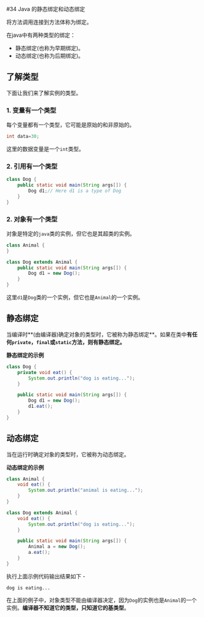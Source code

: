 #34 Java 的静态绑定和动态绑定



将方法调用连接到方法体称为绑定。

在java中有两种类型的绑定：

- 静态绑定(也称为早期绑定)。
- 动态绑定(也称为后期绑定)。

## 了解类型

下面让我们来了解实例的类型。

### 1. 变量有一个类型

每个变量都有一个类型，它可能是原始的和非原始的。

```  Java
int data=30;
```

这里的数据变量是一个`int`类型。

### 2. 引用有一个类型

```  Java
class Dog {
    public static void main(String args[]) {
        Dog d1;// Here d1 is a type of Dog
    }
}
```

### 2. 对象有一个类型

对象是特定的`java`类的实例，但它也是其超类的实例。

```  Java
class Animal {
}

class Dog extends Animal {
    public static void main(String args[]) {
        Dog d1 = new Dog();
    }
}
```

这里`d1`是`Dog`类的一个实例，但它也是`Animal`的一个实例。

## 静态绑定

当编译时**(由编译器)确定对象的类型时，它被称为静态绑定**。如果在类中**有任何`private`，`final`或`static`方法，则有静态绑定。**

**静态绑定的示例**

```  Java
class Dog {
    private void eat() {
        System.out.println("dog is eating...");
    }

    public static void main(String args[]) {
        Dog d1 = new Dog();
        d1.eat();
    }
}
```

## 动态绑定

当在运行时确定对象的类型时，它被称为动态绑定。

**动态绑定的示例**

```  Java
class Animal {
    void eat() {
        System.out.println("animal is eating...");
    }
}

class Dog extends Animal {
    void eat() {
        System.out.println("dog is eating...");
    }

    public static void main(String args[]) {
        Animal a = new Dog();
        a.eat();
    }
}
```

执行上面示例代码输出结果如下 -

```  Shell
dog is eating...
```

在上面的例子中，对象类型不能由编译器决定，因为`Dog`的实例也是`Animal`的一个实例。**编译器不知道它的类型，只知道它的基类型**。